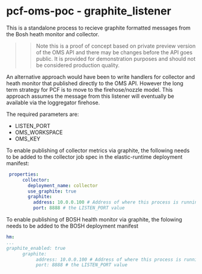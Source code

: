 # pcf-oms-poc - graphite_listener
This is a standalone process to recieve graphite formatted messages from the Bosh heath monitor and collector.  

>> Note this is a proof of concept based on private preview version of the OMS API and there may be changes before the API goes public. It is provided for demonstration purposes and should not be considered production quality.
>> 
An alternative approach would have been to write handlers for collector and heath monitor that published directly to 
the OMS API.  However the long term strategy for PCF is to move to the firehose/nozzle model.   This approach assumes the message
from this listener will eventually be available via the loggregator firehose.


The required parameters are:

- LISTEN_PORT
- OMS_WORKSPACE
- OMS_KEY

To enable publishing of collector metrics via graphite, the following needs
to be added to the collector job spec in the elastic-runtime deployment manifest:

```yaml
 properties:
      collector:
        deployment_name: collector
        use_graphite: true
        graphite:
          address: 10.0.0.100 # Address of where this process is running
          port: 8888 # the LISTEN_PORT value
```

To enable publishing of BOSH health monitor via graphite, the folowing
needs to be added to the BOSH deployment manifest

```yaml
hm:
...
graphite_enabled: true
      graphite:
           address: 10.0.0.100 # Address of where this process is running
           port: 8888 # the LISTEN_PORT value
```
